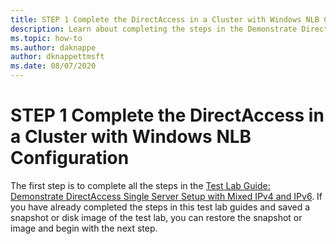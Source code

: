 ```yaml
---
title: STEP 1 Complete the DirectAccess in a Cluster with Windows NLB Configuration
description: Learn about completing the steps in the Demonstrate DirectAccess Single Server Setup with Mixed IPv4 and IPv6 test lab guide.
ms.topic: how-to
ms.author: daknappe
author: dknappettmsft
ms.date: 08/07/2020
---
```

# STEP 1 Complete the DirectAccess in a Cluster with Windows NLB Configuration

The first step is to complete all the steps in the [Test Lab Guide: Demonstrate DirectAccess Single Server Setup with Mixed IPv4 and IPv6](https://go.microsoft.com/fwlink/p/?LinkId=237004). If you have already completed the steps in this test lab guides and saved a snapshot or disk image of the test lab, you can restore the snapshot or image and begin with the next step.
